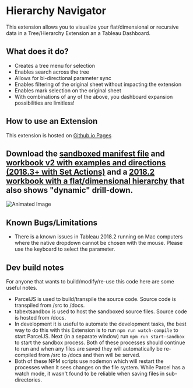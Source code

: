 # Hierarchy Navigator
This extension allows you to visualize your flat/dimensional or recursive data in a Tree/Hierarchy Extension an a Tableau Dashboard. 

## What does it do?
* Creates a tree menu for selection
* Enables search across the tree
* Allows for bi-directional parameter sync
* Enables filtering of the original sheet without impacting the extension
* Enables mark selection on the original sheet
* With combinations of any of the above, you dashboard expansion possibilities are limitless!

## How to use an Extension
This extension is hosted on <a href="https://tableau.github.io/extension-hierarchy-navigator-sandboxed">Github.io Pages</a>

## Download the [sandboxed manifest file](https://tableau.github.io/extension-hierarchy-navigator-sandboxed/hierarchynavigator-1.0.sandboxed.trex) and [workbook v2 with examples and directions (2018.3+ with Set Actions)](https://tableau.github.io/extension-hierarchy-navigator-sandboxed/Hierarchy%20Navigator%20Extension%20v2.twbx) and a [2018.2 workbook with a flat/dimensional hierarchy](https://tableau.github.io/extension-hierarchy-navigator-sandboxed/Dimensional-Flat%20example%20Hierarchy%20Navigator_v2018.2.twbx) that also shows "dynamic" drill-down.

![Animated Image](/src/images/AnimatedSample.gif)



## Known Bugs/Limitations
* There is a known issues in Tableau 2018.2 running on Mac computers where the native dropdown cannot be chosen with the mouse.  Please use the keyboard to select the parameter.

## Dev build notes
For anyone that wants to build/modify/re-use this code here are some useful notes.
* ParcelJS is used to build/transpile the source code.  Source code is transpiled from /src to /docs.
* tabextsandbox is used to host the sandboxed source files.  Source code is hosted from /docs.
* In development it is useful to automate the development tasks, the best way to do this with this Extension is to run `npm run watch-compile` to start ParcelJS.  Next (in a separate window) run `npm run start-sandbox` to start the sandbox process.  Both of these processes should continue to run and when any files are saved they will automatically be re-compiled from /src to /docs and then will be served.
* Both of these NPM scripts use nodemon which will restart the processes when it sees changes on the file system.  While Parcel has a watch mode, it wasn't found to be reliable when saving files in sub-directories.